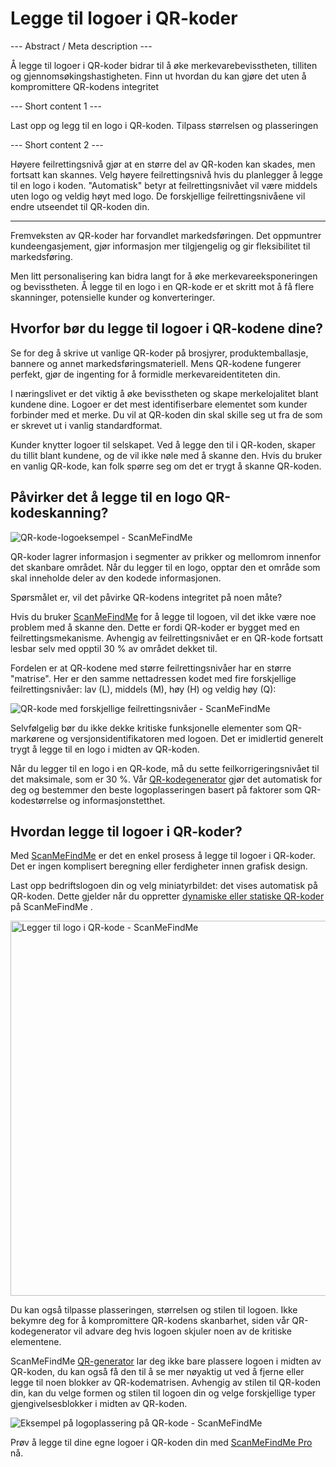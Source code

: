 <h1>Legge til logoer i QR-koder</h1>

--- Abstract / Meta description ---

Å legge til logoer i QR-koder bidrar til å øke merkevarebevisstheten, tilliten og gjennomsøkingshastigheten. Finn ut hvordan du kan gjøre det uten å kompromittere QR-kodens integritet

--- Short content 1 ---

Last opp og legg til en logo i QR-koden. Tilpass størrelsen og plasseringen

--- Short content 2 ---

Høyere feilrettingsnivå gjør at en større del av QR-koden kan skades, men fortsatt kan skannes. Velg høyere feilrettingsnivå hvis du planlegger å legge til en logo i koden. "Automatisk" betyr at feilrettingsnivået vil være middels uten logo og veldig høyt med logo. De forskjellige feilrettingsnivåene vil endre utseendet til QR-koden din.

----------

<p>Fremveksten av QR-koder har forvandlet markedsføringen. Det oppmuntrer kundeengasjement, gjør informasjon mer tilgjengelig og gir fleksibilitet til markedsføring. </p>

<p>Men litt personalisering kan bidra langt for å øke merkevareeksponeringen og bevisstheten. Å legge til en logo i en QR-kode er et skritt mot å få flere skanninger, potensielle kunder og konverteringer. </p>

<h2> Hvorfor bør du legge til logoer i QR-kodene dine?</h2>

<p>Se for deg å skrive ut vanlige QR-koder på brosjyrer, produktemballasje, bannere og annet markedsføringsmateriell. Mens QR-kodene fungerer perfekt, gjør de ingenting for å formidle merkevareidentiteten din.</p>

<p>I næringslivet er det viktig å øke bevisstheten og skape merkelojalitet blant kundene dine. Logoer er det mest identifiserbare elementet som kunder forbinder med et merke. Du vil at QR-koden din skal skille seg ut fra de som er skrevet ut i vanlig standardformat.</p>

<p>Kunder knytter logoer til selskapet. Ved å legge den til i QR-koden, skaper du tillit blant kundene, og de vil ikke nøle med å skanne den. Hvis du bruker en vanlig QR-kode, kan folk spørre seg om det er trygt å skanne QR-koden.</p>

<h2>Påvirker det å legge til en logo QR-kodeskanning?</h2>

<p class="imageholder">
    <img src="https://media.scanmefindme.com/blog/about_logos/files/img 1 - qr code with logo.png"
        alt="QR-kode-logoeksempel - ScanMeFindMe">
</p>

<p>QR-koder lagrer informasjon i segmenter av prikker og mellomrom innenfor det skanbare området. Når du legger til en logo, opptar den et område som skal inneholde deler av den kodede informasjonen.</p>

<p>Spørsmålet er, vil det påvirke QR-kodens integritet på noen måte?</p>

<p>Hvis du bruker <a href="#static:url" title="QR code generator ScanMeFindMe">ScanMeFindMe</a> for å legge til logoen, vil det ikke være noe problem med å skanne den. Dette er fordi QR-koder er bygget med en feilrettingsmekanisme. Avhengig av feilrettingsnivået er en QR-kode fortsatt lesbar selv med opptil 30 % av området dekket til.</p>

<p>Fordelen er at QR-kodene med større feilrettingsnivåer har en større "matrise". Her er den samme nettadressen kodet med fire forskjellige feilrettingsnivåer: lav (L), middels (M), høy (H) og veldig høy (Q):</p>

<p class="imageholder">
    <img src="https://media.scanmefindme.com/blog/about_logos/files/img 2 - diff matrix.png"
        alt="QR-kode med forskjellige feilrettingsnivåer - ScanMeFindMe">
</p>

<p>Selvfølgelig bør du ikke dekke kritiske funksjonelle elementer som QR-markørene og versjonsidentifikatoren med logoen. Det er imidlertid generelt trygt å legge til en logo i midten av QR-koden.</p>

<p>Når du legger til en logo i en QR-kode, må du sette feilkorrigeringsnivået til det maksimale, som er 30 %. Vår <a href="#static:url">QR-kodegenerator</a> gjør det automatisk for deg og bestemmer den beste logoplasseringen basert på faktorer som QR-kodestørrelse og informasjonstetthet.</p>

<h2> Hvordan legge til logoer i QR-koder?</h2>

<p>Med <a href="#static:url" title="Legg til logoer til QR-koder">ScanMeFindMe</a> er det en enkel prosess å legge til logoer i QR-koder. Det er ingen komplisert beregning eller ferdigheter innen grafisk design.</p>

<p>Last opp bedriftslogoen din og velg miniatyrbildet: det vises automatisk på QR-koden. Dette gjelder når du oppretter <a href="#about:product">dynamiske eller statiske QR-koder</a> på ScanMeFindMe .</p>

<p class="imageholder">
    <img src="https://media.scanmefindme.com/blog/about_logos/files/img 3 - adding logo.png" width="600"
        alt="Legger til logo i QR-kode - ScanMeFindMe">
</p>

<p>Du kan også tilpasse plasseringen, størrelsen og stilen til logoen. Ikke bekymre deg for å kompromittere QR-kodens skanbarhet, siden vår QR-kodegenerator vil advare deg hvis logoen skjuler noen av de kritiske elementene.</p>

<p>ScanMeFindMe <a href="#static:url">QR-generator</a> lar deg ikke bare plassere logoen i midten av QR-koden, du kan også få den til å se mer nøyaktig ut ved å fjerne eller legge til noen blokker av QR-kodematrisen. Avhengig av stilen til QR-koden din, kan du velge formen og stilen til logoen din og velge forskjellige typer gjengivelsesblokker i midten av QR-koden.</p>

<p class="imageholder">
    <img src="https://media.scanmefindme.com/blog/about_logos/files/img 4 - center of qr.png"
        alt="Eksempel på logoplassering på QR-kode - ScanMeFindMe">
</p>

<p>Prøv å legge til dine egne logoer i QR-koden din med <a href="#pro">ScanMeFindMe Pro</a> nå.</p>
